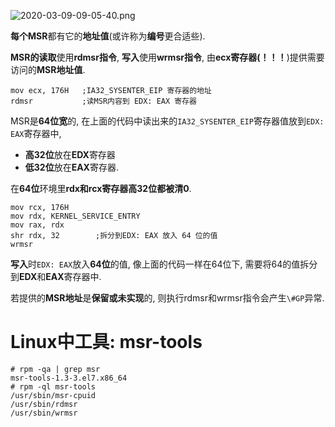 
![2020-03-09-09-05-40.png](./images/2020-03-09-09-05-40.png)

**每个MSR**都有它的**地址值**(或许称为**编号**更合适些). 

**MSR的读取**使用**rdmsr指令**, **写入**使用**wrmsr指令**, 由**ecx寄存器(！！！**)提供需要访问的**MSR地址值**. 

```assembly
mov ecx, 176H   ;IA32_SYSENTER_EIP 寄存器的地址
rdmsr           ;读MSR内容到 EDX: EAX 寄存器
```

MSR是**64位宽**的, 在上面的代码中读出来的`IA32_SYSENTER_EIP`寄存器值放到`EDX: EAX`寄存器中, 
- **高32位**放在**EDX**寄存器
- **低32位**放在**EAX**寄存器. 

在**64位**环境里**rdx和rcx寄存器高32位都被清0**. 

```assembly
mov rcx, 176H
mov rdx, KERNEL_SERVICE_ENTRY
mov rax, rdx
shr rdx, 32        ;拆分到EDX: EAX 放入 64 位的值
wrmsr
```

**写入**时`EDX: EAX`放入**64位**的值, 像上面的代码一样在64位下, 需要将64的值拆分到**EDX**和**EAX**寄存器中. 

若提供的**MSR地址**是**保留或未实现**的, 则执行rdmsr和wrmsr指令会产生`\#GP`异常. 

# Linux中工具: msr-tools

```
# rpm -qa | grep msr
msr-tools-1.3-3.el7.x86_64
# rpm -ql msr-tools
/usr/sbin/msr-cpuid
/usr/sbin/rdmsr
/usr/sbin/wrmsr
```